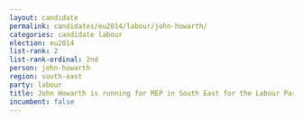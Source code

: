```yaml
---
layout: candidate
permalink: candidates/eu2014/labour/john-howarth/
categories: candidate labour
election: eu2014
list-rank: 2
list-rank-ordinal: 2nd
person: john-howarth
region: south-east
party: labour
title: John Howarth is running for MEP in South East for the Labour Party
incumbent: false
---
```

